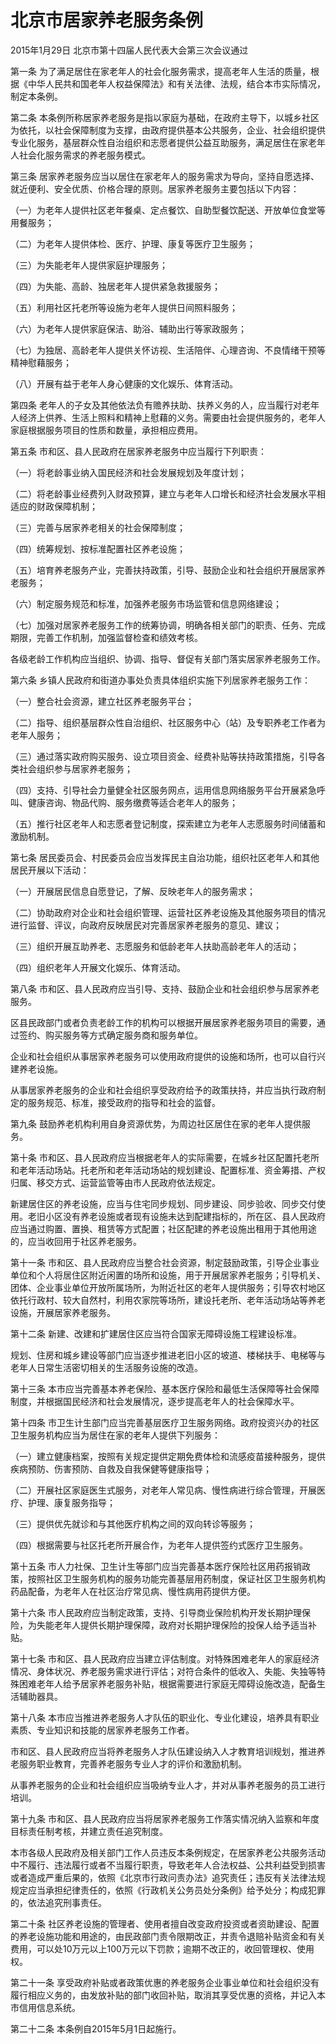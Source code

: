 # 北京市居家养老服务条例

2015年1月29日 北京市第十四届人民代表大会第三次会议通过

<!-- INFO END -->

第一条 为了满足居住在家老年人的社会化服务需求，提高老年人生活的质量，根据《中华人民共和国老年人权益保障法》和有关法律、法规，结合本市实际情况，制定本条例。

第二条 本条例所称居家养老服务是指以家庭为基础，在政府主导下，以城乡社区为依托，以社会保障制度为支撑，由政府提供基本公共服务，企业、社会组织提供专业化服务，基层群众性自治组织和志愿者提供公益互助服务，满足居住在家老年人社会化服务需求的养老服务模式。

第三条 居家养老服务应当以居住在家老年人的服务需求为导向，坚持自愿选择、就近便利、安全优质、价格合理的原则。居家养老服务主要包括以下内容：

（一）为老年人提供社区老年餐桌、定点餐饮、自助型餐饮配送、开放单位食堂等用餐服务；

（二）为老年人提供体检、医疗、护理、康复等医疗卫生服务；

（三）为失能老年人提供家庭护理服务；

（四）为失能、高龄、独居老年人提供紧急救援服务；

（五）利用社区托老所等设施为老年人提供日间照料服务；

（六）为老年人提供家庭保洁、助浴、辅助出行等家政服务；

（七）为独居、高龄老年人提供关怀访视、生活陪伴、心理咨询、不良情绪干预等精神慰藉服务；

（八）开展有益于老年人身心健康的文化娱乐、体育活动。

第四条 老年人的子女及其他依法负有赡养扶助、扶养义务的人，应当履行对老年人经济上供养、生活上照料和精神上慰藉的义务。需要由社会提供服务的，老年人家庭根据服务项目的性质和数量，承担相应费用。

第五条 市和区、县人民政府在居家养老服务中应当履行下列职责：

（一）将老龄事业纳入国民经济和社会发展规划及年度计划；

（二）将老龄事业经费列入财政预算，建立与老年人口增长和经济社会发展水平相适应的财政保障机制；

（三）完善与居家养老相关的社会保障制度；

（四）统筹规划、按标准配置社区养老设施；

（五）培育养老服务产业，完善扶持政策，引导、鼓励企业和社会组织开展居家养老服务；

（六）制定服务规范和标准，加强养老服务市场监管和信息网络建设；

（七）加强对居家养老服务工作的统筹协调，明确各相关部门的职责、任务、完成期限，完善工作机制，加强监督检查和绩效考核。

各级老龄工作机构应当组织、协调、指导、督促有关部门落实居家养老服务工作。

第六条 乡镇人民政府和街道办事处负责具体组织实施下列居家养老服务工作：

（一）整合社会资源，建立社区养老服务平台；

（二）指导、组织基层群众性自治组织、社区服务中心（站）及专职养老工作者为老年人服务；

（三）通过落实政府购买服务、设立项目资金、经费补贴等扶持政策措施，引导各类社会组织参与居家养老服务；

（四）支持、引导社会力量健全社区服务网点，运用信息网络服务平台开展紧急呼叫、健康咨询、物品代购、服务缴费等适合老年人的服务；

（五）推行社区老年人和志愿者登记制度，探索建立为老年人志愿服务时间储蓄和激励机制。

第七条 居民委员会、村民委员会应当发挥民主自治功能，组织社区老年人和其他居民开展以下活动：

（一）开展居民信息自愿登记，了解、反映老年人的服务需求；

（二）协助政府对企业和社会组织管理、运营社区养老设施及其他服务项目的情况进行监督、评议，向政府反映居民对完善居家养老服务的意见、建议；

（三）组织开展互助养老、志愿服务和低龄老年人扶助高龄老年人的活动；

（四）组织老年人开展文化娱乐、体育活动。

第八条 市和区、县人民政府应当引导、支持、鼓励企业和社会组织参与居家养老服务。

区县民政部门或者负责老龄工作的机构可以根据开展居家养老服务项目的需要，通过签约、购买服务等方式确定服务商和服务单位。

企业和社会组织从事居家养老服务可以使用政府提供的设施和场所，也可以自行兴建养老设施。

从事居家养老服务的企业和社会组织享受政府给予的政策扶持，并应当执行政府制定的服务规范、标准，接受政府的指导和社会的监督。

第九条 鼓励养老机构利用自身资源优势，为周边社区居住在家的老年人提供服务。

第十条 市和区、县人民政府应当根据老年人的实际需要，在城乡社区配置托老所和老年活动场站。托老所和老年活动场站的规划建设、配置标准、资金筹措、产权归属、移交方式、运营监管等由市人民政府依法规定。

新建居住区的养老设施，应当与住宅同步规划、同步建设、同步验收、同步交付使用。老旧小区没有养老设施或者现有设施未达到配建指标的，所在区、县人民政府应当通过购置、置换、租赁等方式配置；社区配建的养老设施出租用于其他用途的，应当收回用于社区养老服务。

第十一条 市和区、县人民政府应当整合社会资源，制定鼓励政策，引导企业事业单位和个人将居住区附近闲置的场所和设施，用于开展居家养老服务；引导机关、团体、企业事业单位开放所属场所，为附近社区的老年人提供服务；引导农村地区依托行政村、较大自然村，利用农家院等场所，建设托老所、老年活动场站等养老设施，开展居家养老服务。

第十二条 新建、改建和扩建居住区应当符合国家无障碍设施工程建设标准。

规划、住房和城乡建设等部门应当逐步推进老旧小区的坡道、楼梯扶手、电梯等与老年人日常生活密切相关的生活服务设施的改造。

第十三条 本市应当完善基本养老保险、基本医疗保险和最低生活保障等社会保障制度，并根据国民经济和社会发展情况，逐步提高老年人的社会保障水平。

第十四条 市卫生计生部门应当完善基层医疗卫生服务网络。政府投资兴办的社区卫生服务机构应当为居住在家的老年人提供下列服务：

（一）建立健康档案，按照有关规定提供定期免费体检和流感疫苗接种服务，提供疾病预防、伤害预防、自救及自我保健等健康指导；

（二）开展社区家庭医生式服务，对老年人常见病、慢性病进行综合管理，开展医疗、护理、康复服务指导；

（三）提供优先就诊和与其他医疗机构之间的双向转诊等服务；

（四）根据需要与社区托老所开展合作，为老年人提供签约式医疗卫生服务。

第十五条 市人力社保、卫生计生等部门应当完善基本医疗保险社区用药报销政策，按照社区卫生服务机构的服务功能完善基层用药制度，保证社区卫生服务机构药品配备，为老年人在社区治疗常见病、慢性病用药提供方便。

第十六条 市人民政府应当制定政策，支持、引导商业保险机构开发长期护理保险，为失能老年人提供长期护理保障，政府对长期护理保险的投保人给予适当补贴。

第十七条 市和区、县人民政府应当建立评估制度。对特殊困难老年人的家庭经济情况、身体状况、养老服务需求进行评估；对符合条件的低收入、失能、失独等特殊困难老年人给予居家养老服务补贴，根据需要进行家庭无障碍设施改造，配备生活辅助器具。

第十八条 本市应当推进养老服务人才队伍的职业化、专业化建设，培养具有职业素质、专业知识和技能的居家养老服务工作者。

市和区、县人民政府应当将养老服务人才队伍建设纳入人才教育培训规划，推进养老服务职业教育，完善养老服务专业人才的评价和激励机制。

从事养老服务的企业和社会组织应当吸纳专业人才，并对从事养老服务的员工进行培训。

第十九条 市和区、县人民政府应当将居家养老服务工作落实情况纳入监察和年度目标责任制考核，并建立责任追究制度。

本市各级人民政府及相关部门工作人员违反本条例规定，在居家养老公共服务活动中不履行、违法履行或者不当履行职责，导致老年人合法权益、公共利益受到损害或者造成严重后果的，依照《北京市行政问责办法》追究责任；违反有关法律法规规定应当承担纪律责任的，依照《行政机关公务员处分条例》给予处分；构成犯罪的，依法追究刑事责任。

第二十条 社区养老设施的管理者、使用者擅自改变政府投资或者资助建设、配置的养老设施功能和用途的，由民政部门责令限期改正，并责令退赔补贴资金和有关费用，可以处10万元以上100万元以下罚款；逾期不改正的，收回管理权、使用权。

第二十一条 享受政府补贴或者政策优惠的养老服务企业事业单位和社会组织没有履行相应义务的，由发放补贴的部门收回补贴，取消其享受优惠的资格，并记入本市信用信息系统。

第二十二条 本条例自2015年5月1日起施行。

